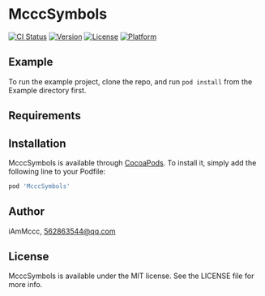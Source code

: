 # McccSymbols

[![CI Status](https://img.shields.io/travis/iAmMccc/McccSymbols.svg?style=flat)](https://travis-ci.org/iAmMccc/McccSymbols)
[![Version](https://img.shields.io/cocoapods/v/McccSymbols.svg?style=flat)](https://cocoapods.org/pods/McccSymbols)
[![License](https://img.shields.io/cocoapods/l/McccSymbols.svg?style=flat)](https://cocoapods.org/pods/McccSymbols)
[![Platform](https://img.shields.io/cocoapods/p/McccSymbols.svg?style=flat)](https://cocoapods.org/pods/McccSymbols)

## Example

To run the example project, clone the repo, and run `pod install` from the Example directory first.

## Requirements

## Installation

McccSymbols is available through [CocoaPods](https://cocoapods.org). To install
it, simply add the following line to your Podfile:

```ruby
pod 'McccSymbols'
```

## Author

iAmMccc, 562863544@qq.com

## License

McccSymbols is available under the MIT license. See the LICENSE file for more info.
